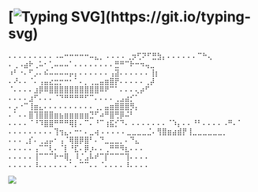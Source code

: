 # [![Typing SVG](https://readme-typing-svg.herokuapp.com?color=%2336BCF7&lines=Ya+stanu+korolem+piratov!)](https://git.io/typing-svg)

⠄⠄⠄⠄⠄⠄⠄⠄⠄⠠⠤⠒⠒⠒⠒⠒⠤⣄⡀
⠄⠄⠄⠄⢀⡲⢋⠝⠋⣛⣳⡄⠄⠄⠄⠄⠄⠄⠉⠓⢄
⠄⢀⠠⣴⠗⢀⠥⠂⢁⠤⠤⠤⠁⠄⠄⠄⠄⠄⠄⠄⠄⣛⠛⠉⠗⠒⠲⢤⣀
⠰⠃⠐⠄⠋⡠⠄⠮⠤⠤⠤⠤⡤⡄⠄⠄⠄⠄⠄⠄⢠⣽⠄⠄⠄⠄⠄⠄⢸⡆
⠄⠜⠄⠄⠈⠄⢠⣤⣔⣒⡒⠒⠂⠁⠄⡀⢀⣀⣤⣶⣿⡟⠄⠄⠄⠄⠄⢀⡼
⠈⠄⠄⠄⠄⣰⡿⠿⣿⣿⣿⣿⣿⣿⣿⣿⣿⣿⠿⠟⠉⠁⠄⠄⠄⢄⡴⠋
⠄⠄⠄⠄⣰⠋⠄⠄⠄⠈⠙⠛⠛⠛⠛⠋⠉⠄⠄⠄⠄⢀⣠⣴⡊⠁
⠄⡠⠐⠉⢸⣶⣄⠄⠄⠄⠄⠄⠄⠄⠄⠄⠄⢀⡀⣤⣶⣿⣿⣿⡻⡄
⠄⠁⠄⠄⣿⢹⣿⣿⣿⣶⣦⣶⣶⣶⣶⣶⣙⠋⠴⠛⣿⢛⡿⠬⠃
⠄⠄⠄⠄⠈⠘⠹⣿⣿⠛⠛⠛⢿⡇⠄⠉⠄⠘⠉⢰⣯⡊⠙⠄
⠄⠄⠄⠄⠄⠄⠄⠈⠱⡄⠄⠄⠘⠃⠄⠄⠄⠄⠠⠛⠄⠁
⠄⠄⠄⠄⠄⠄⠄⠄⠄⢹⢲⣄⠄⠒⠂⠄⣀⢴
⠄⠄⠄⠄⠄⣀⣀⣀⣀⣈⠄⢻⣿⣶⣴⣾⡟⢸⣀⣀⣀⣀⣀⣀⡀
⠄⠄⠄⢀⡎⠄⢀⣠⡤⠂⢠⠈⢿⣿⡿⣿⠃⠄⠙⣀⣀⣀⡀⠄⠙⣄
⠄⠄⠄⠄⠄⢠⠉⠉⢇⠄⠈⡇⠘⣏⠄⡿⡰⠄⠄⢀⠛⠛⠻⣆⠄⠄⠄
⠄⠄⠄⠄⠄⢸⠉⠉⠉⠗⠒⢿⡀⠸⡈⣠⠧⠞⠉⡏⠉⠉⠉⢹⠄⠄⠄⠄
⠄⠄⠄⠄⠄⠸⠄⠄⠄⠄⠄⠄⠁⠄⠉⠉⠄⠄⠈⠄⠄⠄⠄⠸⠄⠄⠄⠄

![](https://komarev.com/ghpvc/?username=dan2k-kms)


